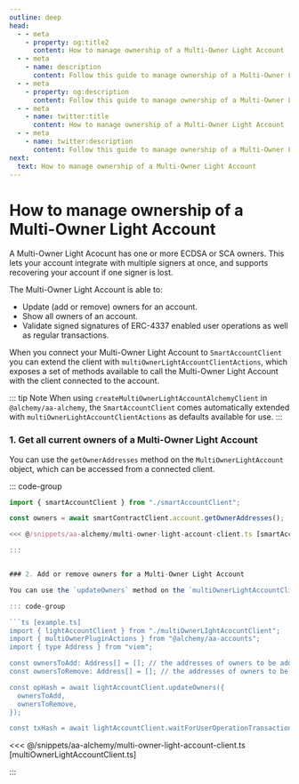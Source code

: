 ```yaml
---
outline: deep
head:
  - - meta
    - property: og:title2
      content: How to manage ownership of a Multi-Owner Light Account
  - - meta
    - name: description
      content: Follow this guide to manage ownership of a Multi-Owner Light Account with Account Kit, a vertically integrated stack for building apps that support ERC-4337 and ERC-6900.
  - - meta
    - property: og:description
      content: Follow this guide to manage ownership of a Multi-Owner Light Account with Account Kit, a vertically integrated stack for building apps that support ERC-4337 and ERC-6900.
  - - meta
    - name: twitter:title
      content: How to manage ownership of a Multi-Owner Light Account
  - - meta
    - name: twitter:description
      content: Follow this guide to manage ownership of a Multi-Owner Light Account with Account Kit, a vertically integrated stack for building apps that support ERC-4337 and ERC-6900.
next:
  text: How to manage ownership of a Multi-Owner Light Account
---
```


# How to manage ownership of a Multi-Owner Light Account

A Multi-Owner Light Acocunt has one or more ECDSA or SCA owners. This lets your account integrate with multiple signers at once, and supports recovering your account if one signer is lost.

The Multi-Owner Light Account is able to:

- Update (add or remove) owners for an account.
- Show all owners of an account.
- Validate signed signatures of ERC-4337 enabled user operations as well as regular transactions.

When you connect your Multi-Owner Light Account to `SmartAccountClient` you can extend the client with `multiOwnerLightAccountClientActions`, which exposes a set of methods available to call the Multi-Owner Light Account with the client connected to the account.

::: tip Note
When using `createMultiOwnerLightAccountAlchemyClient` in `@alchemy/aa-alchemy`, the `SmartAccountClient` comes automatically extended with `multiOwnerLightAccountClientActions` as defaults available for use.
:::

### 1. Get all current owners of a Multi-Owner Light Account

You can use the `getOwnerAddresses` method on the `MultiOwnerLightAccount` object, which can be accessed from a connected client.

::: code-group

````ts [example.ts]
import { smartAccountClient } from "./smartAccountClient";

const owners = await smartContractClient.account.getOwnerAddresses();

<<< @/snippets/aa-alchemy/multi-owner-light-account-client.ts [smartAccountClient.ts]

:::


### 2. Add or remove owners for a Multi-Owner Light Account

You can use the `updateOwners` method on the `multiOwnerLightAccountClientActions` extended smart account client to add or remove owners from the Multi-Owner Light Account.

::: code-group

```ts [example.ts]
import { lightAccountClient } from "./multiOwnerLIghtAcocuntClient";
import { multiOwnerPluginActions } from "@alchemy/aa-accounts";
import { type Address } from "viem";

const ownersToAdd: Address[] = []; // the addresses of owners to be added
const ownersToRemove: Address[] = []; // the addresses of owners to be removed

const opHash = await lightAccountClient.updateOwners({
  ownersToAdd,
  ownersToRemove,
});

const txHash = await lightAccountClient.waitForUserOperationTransaction({ hash: opHash });
````

<<< @/snippets/aa-alchemy/multi-owner-light-account-client.ts [multiOwnerLightAccountClient.ts]

:::
